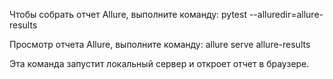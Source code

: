 Чтобы собрать отчет Allure, выполните команду:
pytest --alluredir=allure-results

Просмотр отчета Allure, выполните команду:
allure serve allure-results

Эта команда запустит локальный сервер и откроет отчет в браузере.
